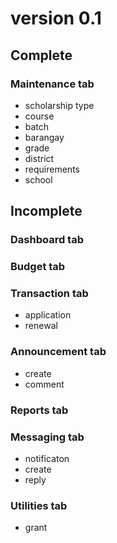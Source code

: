 # version 0.1
## Complete

### Maintenance tab
- scholarship type
- course
- batch
- barangay
- grade
- district
- requirements
- school

## Incomplete

### Dashboard tab

### Budget tab

### Transaction tab 
- application
- renewal
### Announcement tab
- create
- comment 
### Reports tab 

### Messaging tab 
- notificaton
- create
- reply

### Utilities tab
- grant
